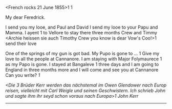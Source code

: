  <French rocks 21 June 1855>1
 <Hiemit war die Enveloppe gesiegelt>1

My dear Feredrick.

I send you my looe, and Paul and David I send my looe to your Papu and Mamma. I ayent <went>1 to Vellore to stay there three months Crew and Timmy <Archie heissen sie auch Timothy Crew you know is dear Vow's Coo!>1 send their love

One of the springs of my gun is got bad. My Pupo is gone to ... <to Hoomsoor on detachment>1 Give my love to all the people at Cannanore. I am staying with Major Folymaurece <Fitzmaurice>1 as my Papo is gone. I stayed at Bangaleve <Bangalore>1 three days and I am going to England in three months more and I will come and see you at Cannanore Can you write? <I told him that you write about as well as himself>1

<Die 3 Brüder Kerr werden das nächstemal im Owen Glendower nach Europ reisen, vielleicht mit Carl Weigle und seinen Geschwistern. Ich schrieb John und sagte ihm ihr seyd schon voraus nach Europa>1
 John Kerr
__________

